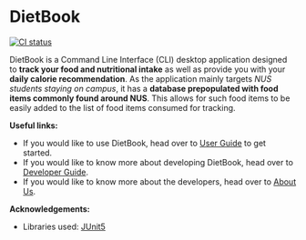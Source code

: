 # DietBook

[![CI status](https://github.com/AY2021S1-CS2113-T14-4/tp/workflows/Java%20CI/badge.svg)](https://github.com/AY2021S1-CS2113-T14-4/tp/actions)

DietBook is a Command Line Interface (CLI) desktop application designed to **track your food and nutritional intake** as well as provide you with your **daily calorie recommendation**. As the application mainly targets _NUS students staying on campus_, it has a **database prepopulated with food items commonly found around NUS**. This allows for such food items to be easily added to the list of food items consumed for tracking.

**Useful links:**

* If you would like to use DietBook, head over to [User Guide](UserGuide.md) to get started.
* If you would like to know more about developing DietBook, head over to [Developer Guide](DeveloperGuide.md).
* If you would like to know more about the developers, head over to [About Us](AboutUs.md).

**Acknowledgements:**

* Libraries used: [JUnit5](https://github.com/junit-team/junit5)


